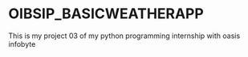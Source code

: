 # OIBSIP_BASICWEATHERAPP
This is my project 03 of my python programming internship with oasis infobyte
